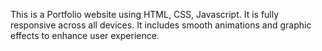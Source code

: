 This is a Portfolio website using HTML, CSS, Javascript.
It is fully responsive across all devices.
It includes smooth animations and graphic effects to enhance user experience.
